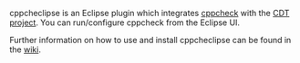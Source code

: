 cppcheclipse is an Eclipse plugin which integrates [cppcheck](http://sourceforge.net/projects/cppcheck/) with the [CDT project](https://eclipse.org/cdt/). You can run/configure cppcheck from the Eclipse UI.

Further information on how to use and install cppcheclipse can be found in the [wiki](https://github.com/kwin/cppcheclipse/wiki).